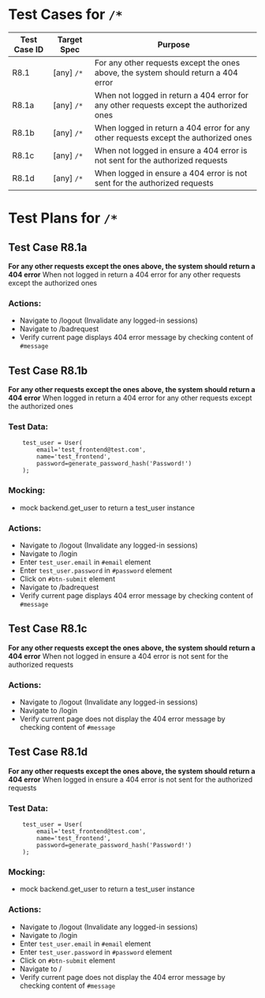 # Test Cases for `/*`

| Test Case ID | Target Spec | Purpose                                                                                 |
|--------------|-------------|-----------------------------------------------------------------------------------------|
| R8.1         | [any] `/*`  | For any other requests except the ones above, the system should return a 404 error      |
| R8.1a        | [any] `/*`  | When not logged in return a 404 error for any other requests except the authorized ones |
| R8.1b        | [any] `/*`  | When logged in return a 404 error for any other requests except the authorized ones     |
| R8.1c        | [any] `/*`  | When not logged in ensure a 404 error is not sent for the authorized requests           |
| R8.1d        | [any] `/*`  | When logged in ensure a 404 error is not sent for the authorized requests               |

# Test Plans for `/*`

## Test Case R8.1a
**For any other requests except the ones above, the system should return a 404 error**
When not logged in return a 404 error for any other requests except the authorized ones

### Actions:

- Navigate to /logout (Invalidate any logged-in sessions)
- Navigate to /badrequest
- Verify current page displays 404 error message by checking content of `#message`

## Test Case R8.1b
**For any other requests except the ones above, the system should return a 404 error**
When logged in return a 404 error for any other requests except the authorized ones

### Test Data:
```
    test_user = User(
        email='test_frontend@test.com',
        name='test_frontend',
        password=generate_password_hash('Password!')
    );
```
### Mocking:

- mock backend.get_user to return a test_user instance

### Actions:

- Navigate to /logout (Invalidate any logged-in sessions)
- Navigate to /login
- Enter `test_user.email` in `#email` element
- Enter `test_user.password` in `#password` element
- Click on `#btn-submit` element
- Navigate to /badrequest
- Verify current page displays 404 error message by checking content of `#message`

## Test Case R8.1c
**For any other requests except the ones above, the system should return a 404 error**
When not logged in ensure a 404 error is not sent for the authorized requests

### Actions:

- Navigate to /logout (Invalidate any logged-in sessions)
- Navigate to /login
- Verify current page does not display the 404 error message by checking content of `#message`

## Test Case R8.1d
**For any other requests except the ones above, the system should return a 404 error**
When logged in ensure a 404 error is not sent for the authorized requests

### Test Data:
```
    test_user = User(
        email='test_frontend@test.com',
        name='test_frontend',
        password=generate_password_hash('Password!')
    );
```
### Mocking:

- mock backend.get_user to return a test_user instance

### Actions:

- Navigate to /logout (Invalidate any logged-in sessions)
- Navigate to /login
- Enter `test_user.email` in `#email` element
- Enter `test_user.password` in `#password` element
- Click on `#btn-submit` element
- Navigate to /
- Verify current page does not display the 404 error message by checking content of `#message`